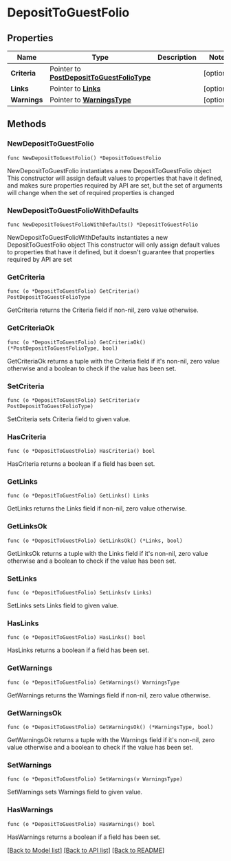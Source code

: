 # DepositToGuestFolio

## Properties

Name | Type | Description | Notes
------------ | ------------- | ------------- | -------------
**Criteria** | Pointer to [**PostDepositToGuestFolioType**](PostDepositToGuestFolioType.md) |  | [optional] 
**Links** | Pointer to [**Links**](Links.md) |  | [optional] 
**Warnings** | Pointer to [**WarningsType**](WarningsType.md) |  | [optional] 

## Methods

### NewDepositToGuestFolio

`func NewDepositToGuestFolio() *DepositToGuestFolio`

NewDepositToGuestFolio instantiates a new DepositToGuestFolio object
This constructor will assign default values to properties that have it defined,
and makes sure properties required by API are set, but the set of arguments
will change when the set of required properties is changed

### NewDepositToGuestFolioWithDefaults

`func NewDepositToGuestFolioWithDefaults() *DepositToGuestFolio`

NewDepositToGuestFolioWithDefaults instantiates a new DepositToGuestFolio object
This constructor will only assign default values to properties that have it defined,
but it doesn't guarantee that properties required by API are set

### GetCriteria

`func (o *DepositToGuestFolio) GetCriteria() PostDepositToGuestFolioType`

GetCriteria returns the Criteria field if non-nil, zero value otherwise.

### GetCriteriaOk

`func (o *DepositToGuestFolio) GetCriteriaOk() (*PostDepositToGuestFolioType, bool)`

GetCriteriaOk returns a tuple with the Criteria field if it's non-nil, zero value otherwise
and a boolean to check if the value has been set.

### SetCriteria

`func (o *DepositToGuestFolio) SetCriteria(v PostDepositToGuestFolioType)`

SetCriteria sets Criteria field to given value.

### HasCriteria

`func (o *DepositToGuestFolio) HasCriteria() bool`

HasCriteria returns a boolean if a field has been set.

### GetLinks

`func (o *DepositToGuestFolio) GetLinks() Links`

GetLinks returns the Links field if non-nil, zero value otherwise.

### GetLinksOk

`func (o *DepositToGuestFolio) GetLinksOk() (*Links, bool)`

GetLinksOk returns a tuple with the Links field if it's non-nil, zero value otherwise
and a boolean to check if the value has been set.

### SetLinks

`func (o *DepositToGuestFolio) SetLinks(v Links)`

SetLinks sets Links field to given value.

### HasLinks

`func (o *DepositToGuestFolio) HasLinks() bool`

HasLinks returns a boolean if a field has been set.

### GetWarnings

`func (o *DepositToGuestFolio) GetWarnings() WarningsType`

GetWarnings returns the Warnings field if non-nil, zero value otherwise.

### GetWarningsOk

`func (o *DepositToGuestFolio) GetWarningsOk() (*WarningsType, bool)`

GetWarningsOk returns a tuple with the Warnings field if it's non-nil, zero value otherwise
and a boolean to check if the value has been set.

### SetWarnings

`func (o *DepositToGuestFolio) SetWarnings(v WarningsType)`

SetWarnings sets Warnings field to given value.

### HasWarnings

`func (o *DepositToGuestFolio) HasWarnings() bool`

HasWarnings returns a boolean if a field has been set.


[[Back to Model list]](../README.md#documentation-for-models) [[Back to API list]](../README.md#documentation-for-api-endpoints) [[Back to README]](../README.md)


